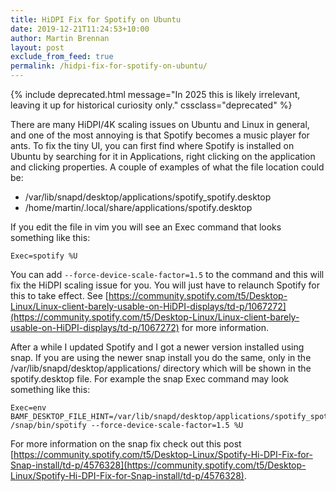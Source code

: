 ```yaml
---
title: HiDPI Fix for Spotify on Ubuntu
date: 2019-12-21T11:24:53+10:00
author: Martin Brennan
layout: post
exclude_from_feed: true
permalink: /hidpi-fix-for-spotify-on-ubuntu/
---
```


{% include deprecated.html message="In 2025 this is likely irrelevant, leaving it up for historical curiosity only." cssclass="deprecated" %}

There are many HiDPI/4K scaling issues on Ubuntu and Linux in general, and one of the most annoying is that Spotify becomes a music player for ants. To fix the tiny UI, you can first find where Spotify is installed on Ubuntu by searching for it in Applications, right clicking on the application and clicking properties. A couple of examples of what the file location could be:

* /var/lib/snapd/desktop/applications/spotify_spotify.desktop
* /home/martin/.local/share/applications/spotify.desktop

If you edit the file in vim you will see an Exec command that looks something like this:

```
Exec=spotify %U
```

You can add `--force-device-scale-factor=1.5` to the command and this will fix the HiDPI scaling issue for you. You will just have to relaunch Spotify for this to take effect. See [https://community.spotify.com/t5/Desktop-Linux/Linux-client-barely-usable-on-HiDPI-displays/td-p/1067272](https://community.spotify.com/t5/Desktop-Linux/Linux-client-barely-usable-on-HiDPI-displays/td-p/1067272) for more information.

After a while I updated Spotify and I got a newer version installed using snap. If you are using the newer snap install you do the same, only in the /var/lib/snapd/desktop/applications/ directory which will be shown in the spotify.desktop file. For example the snap Exec command may look something like this:

```
Exec=env BAMF_DESKTOP_FILE_HINT=/var/lib/snapd/desktop/applications/spotify_spotify.desktop /snap/bin/spotify --force-device-scale-factor=1.5 %U
```

For more information on the snap fix check out this post [https://community.spotify.com/t5/Desktop-Linux/Spotify-Hi-DPI-Fix-for-Snap-install/td-p/4576328](https://community.spotify.com/t5/Desktop-Linux/Spotify-Hi-DPI-Fix-for-Snap-install/td-p/4576328).
